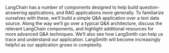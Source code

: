 LangChain has a number of components designed to help build question-answering applications, and RAG applications more generally. To familiarize ourselves with these, we’ll build a simple Q&A application over a text data source. Along the way we’ll go over a typical Q&A architecture, discuss the relevant LangChain components, and highlight additional resources for more advanced Q&A techniques. We’ll also see how LangSmith can help us trace and understand our application. LangSmith will become increasingly helpful as our application grows in complexity.
